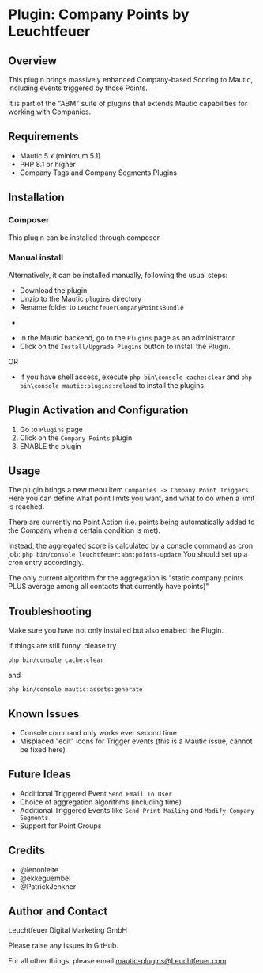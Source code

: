 # Plugin: Company Points by Leuchtfeuer

## Overview

This plugin brings massively enhanced Company-based Scoring to Mautic, including events triggered by those Points.

It is part of the "ABM" suite of plugins that extends Mautic capabilities for working with Companies.

## Requirements
- Mautic 5.x (minimum 5.1)
- PHP 8.1 or higher
- Company Tags and Company Segments Plugins

## Installation
### Composer
This plugin can be installed through composer.

### Manual install
Alternatively, it can be installed manually, following the usual steps:

* Download the plugin
* Unzip to the Mautic `plugins` directory
* Rename folder to `LeuchtfeuerCompanyPointsBundle` 

-
* In the Mautic backend, go to the `Plugins` page as an administrator
* Click on the `Install/Upgrade Plugins` button to install the Plugin.

OR

* If you have shell access, execute `php bin\console cache:clear` and `php bin\console mautic:plugins:reload` to install the plugins.

## Plugin Activation and Configuration
1. Go to `Plugins` page
2. Click on the `Company Points` plugin
3. ENABLE the plugin

## Usage
The plugin brings a new menu item `Companies -> Company Point Triggers`. Here you can define what point limits you want, and what to do when a limit is reached.

There are currently no Point Action (i.e. points being automatically added to the Company when a certain condition is met).

Instead, the aggregated score is calculated by a console command as cron job:
`php bin/console leuchtfeuer:abm:points-update`
You should set up a cron entry accordingly.

The only current algorithm for the aggregation is "static company points PLUS average among all contacts that currently have points)"

## Troubleshooting
Make sure you have not only installed but also enabled the Plugin.

If things are still funny, please try

`php bin/console cache:clear`

and 

`php bin/console mautic:assets:generate`

## Known Issues
* Console command only works ever second time
* Misplaced "edit" icons for Trigger events (this is a Mautic issue, cannot be fixed here)

## Future Ideas
* Additional Triggered Event `Send Email To User`
* Choice of aggregation algorithms (including time)
* Additional Triggered Events like `Send Print Mailing` and `Modify Company Segments`
* Support for Point Groups

## Credits
* @lenonleite
* @ekkeguembel
* @PatrickJenkner

## Author and Contact
Leuchtfeuer Digital Marketing GmbH

Please raise any issues in GitHub.

For all other things, please email mautic-plugins@Leuchtfeuer.com

